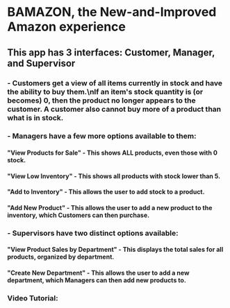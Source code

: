 # BAMAZON, the New-and-Improved Amazon experience

##  This app has 3 interfaces: Customer, Manager, and Supervisor
### - Customers get a view of all items currently in stock and have the ability to buy them.\nIf an item's stock quantity is (or becomes) 0, then the product no longer appears to the customer.  A customer also cannot buy more of a product than what is in stock.


### - Managers have a few more options available to them:
####	"View Products for Sale" - This shows ALL products, even those with 0 stock.
####	"View Low Inventory" - This shows all products with stock lower than 5.
####	"Add to Inventory" - This allows the user to add stock to a product.
####	"Add New Product" - This allows the user to add a new product to the inventory, which Customers can then purchase.


### - Supervisors have two distinct options available:
####	"View Product Sales by Department" - This displays the total sales for all products, organized by department.
####	"Create New Department" - This allows the user to add a new department, which Managers can then add new products to.



### Video Tutorial: 
